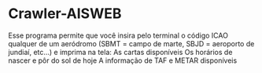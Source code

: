 # Crawler-AISWEB
Esse programa permite que você insira pelo terminal o código ICAO qualquer de um aeródromo (SBMT = campo de marte, SBJD = aeroporto de jundiaí, etc...) e imprima na tela: As cartas disponíveis Os horários de nascer e pôr do sol de hoje A informação de TAF e METAR disponíveis
